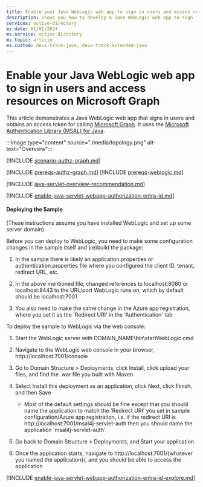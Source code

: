 ```yaml
---
title: Enable your Java WebLogic web app to sign in users and access resources on Microsoft Graph
description: Shows you how to develop a Java WebLogic web app to sign in users and call Microsoft Graph with the Microsoft identity platform.
services: active-directory
ms.date: 01/01/2024
ms.service: active-directory
ms.topic: article
ms.custom: devx-track-java, devx-track-extended-java
---
```


# Enable your Java WebLogic web app to sign in users and access resources on Microsoft Graph

This article demonstrates a Java WebLogic web app that signs in users and obtains an access token for calling [Microsoft Graph](/graph/overview). It uses the [Microsoft Authentication Library (MSAL) for Java](https://github.com/AzureAD/microsoft-authentication-library-for-java).

:::image type="content" source="./media/topology.png" alt-text="Overview":::

[!INCLUDE [scenario-authz-graph.md](includes/scenario-authz-graph.md)]

[!INCLUDE [prereqs-authz-graph.md](includes/prereqs-authz-graph.md)]
[!INCLUDE [prereqs-weblogic.md](includes/prereqs-weblogic.md)]

[!INCLUDE [java-servlet-overview-recommendation.md](includes/java-servlet-overview-recommendation.md)]

[!INCLUDE [enable-java-servlet-webapp-authorization-entra-id.md](includes/enable-java-servlet-webapp-authorization-entra-id.md)]

#### Deploying the Sample

(These instructions assume you have installed WebLogic and set up some server domain)

Before you can deploy to WebLogic, you need to make some configuration changes in the sample itself and (re)build the package:

1. In the sample there is likely an application.properties or authentication.properties file where you configured the client ID, tenant, redirect URL, etc.

1. In the above mentioned file, changed references to localhost:8080 or localhost:8443 to the URL/port WebLogic runs on, which by default should be localhost:7001

1. You also need to make the same change in the Azure app registration, where you set it as the 'Redirect URI' in the 'Authentication' tab

To deploy the sample to WebLogic via the web console:

1. Start the WebLogic server with DOMAIN_NAME\bin\startWebLogic.cmd

1. Navigate to the WebLogic web console in your browser, http://localhost:7001/console

1. Go to Domain Structure > Deployments, click Install, click upload your files, and find the .war file you built with Maven

1. Select Install this deployment as an application, click Next, click Finish, and then Save

    - Most of the default settings should be fine except that you should name the application to match the 'Redirect URI' you set in sample configuration/Azure app registration, i.e. if the redirect URI is http://localhost:7001/msal4j-servlet-auth then you should name the application 'msal4j-servlet-auth'
1. Go back to Domain Structure > Deployments, and Start your application

1. Once the application starts, navigate to http://localhost:7001/{whatever you named the application}/, and you should be able to access the application

[!INCLUDE [enable-java-servlet-webapp-authorization-entra-id-explore.md](includes/enable-java-servlet-webapp-authorization-entra-id-explore.md)]